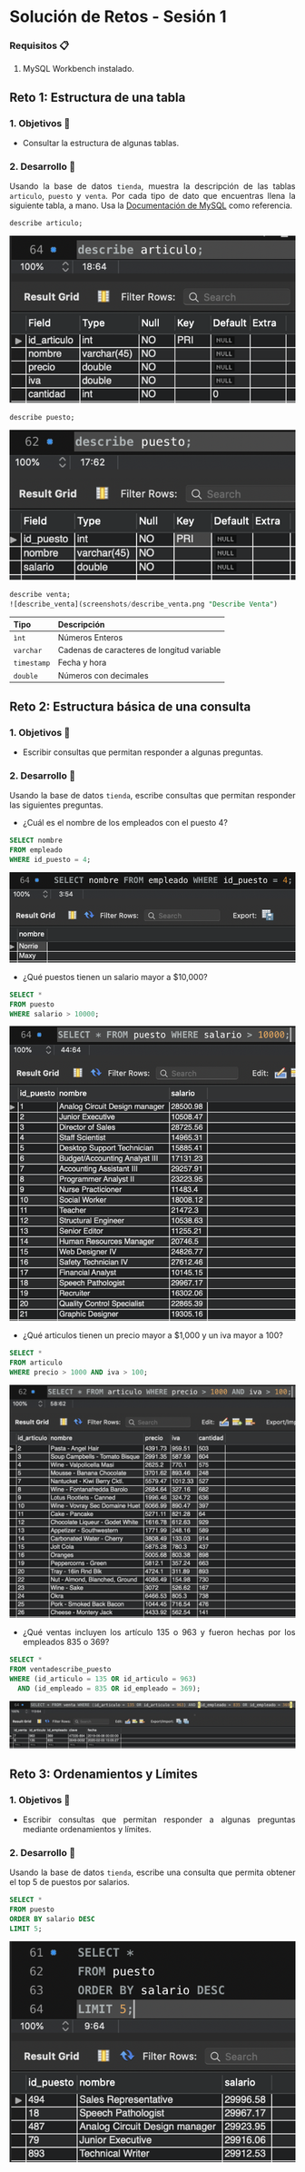 # Solución de Retos - Sesión 1

### Requisitos :clipboard:

1. MySQL Workbench instalado.

## Reto 1: Estructura de una tabla

<div style="text-align: justify;">

### 1. Objetivos :dart:

- Consultar la estructura de algunas tablas.

### 2. Desarrollo :rocket:

Usando la base de datos `tienda`, muestra la descripción de las tablas `articulo`, `puesto` y `venta`. Por cada tipo de dato que encuentras llena la siguiente tabla, a mano. Usa la [Documentación de MySQL](https://dev.mysql.com/doc/refman/8.0/en/data-types.html) como referencia.

```sql
describe articulo;
```
![describe_articulo](screenshots/describe_articulo.png "Describe Articulo")
```sql
describe puesto;
```
![describe_puesto](screenshots/describe_puesto.png "Describe Puesto")
```sql
describe venta;
![describe_venta](screenshots/describe_venta.png "Describe Venta")
```
| Tipo        | Descripción                                        |
|-------------|----------------------------------------------------|
| `ìnt`       | Números Enteros                                    |
| `varchar`   | Cadenas de caracteres de longitud variable         |
| `timestamp` | Fecha y hora                                       |
| `double`    | Números con decimales                              |

## Reto 2: Estructura básica de una consulta

<div style="text-align: justify;">

### 1. Objetivos :dart:

- Escribir consultas que permitan responder a algunas preguntas.

### 2. Desarrollo :rocket:

Usando la base de datos `tienda`, escribe consultas que permitan responder las siguientes preguntas.

- ¿Cuál es el nombre de los empleados con el puesto 4?
```sql
SELECT nombre
FROM empleado
WHERE id_puesto = 4;
```
![sesion1_reto2_p1](screenshots/sesion1_reto2_p1.png)
- ¿Qué puestos tienen un salario mayor a $10,000?
```sql
SELECT *
FROM puesto
WHERE salario > 10000;
```
![sesion1_reto2_p2](screenshots/sesion1_reto2_p2.png)
- ¿Qué articulos tienen un precio mayor a $1,000 y un iva mayor a 100?
```sql
SELECT *
FROM articulo
WHERE precio > 1000 AND iva > 100;
```
![sesion1_reto2_p3](screenshots/sesion1_reto2_p3.png)
- ¿Qué ventas incluyen los artículo 135 o 963 y fueron hechas por los empleados 835 o 369?
```sql
SELECT *
FROM ventadescribe_puesto
WHERE (id_articulo = 135 OR id_articulo = 963)
  AND (id_empleado = 835 OR id_empleado = 369);
```
![sesion1_reto2_p4](screenshots/sesion1_reto2_p4.png)

## Reto 3: Ordenamientos y Límites

<div style="text-align: justify;">

### 1. Objetivos :dart:

- Escribir consultas que permitan responder a algunas preguntas mediante ordenamientos y límites.

### 2. Desarrollo :rocket:

Usando la base de datos `tienda`, escribe una consulta que permita obtener el top 5 de puestos por salarios.

```sql
SELECT *
FROM puesto
ORDER BY salario DESC
LIMIT 5;
```
![sesion1_reto3_p1](screenshots/sesion1_reto3_p1.png)
